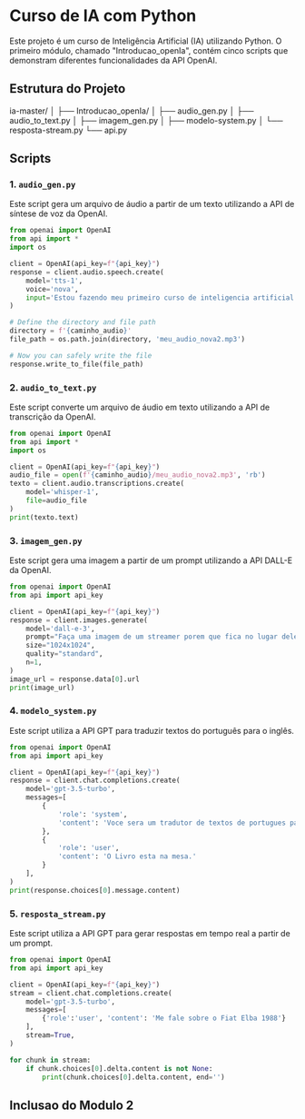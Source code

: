 # Curso de IA com Python

Este projeto é um curso de Inteligência Artificial (IA) utilizando Python. O primeiro módulo, chamado "Introducao_openIa", contém cinco scripts que demonstram diferentes funcionalidades da API OpenAI.

## Estrutura do Projeto

ia-master/ │ ├── Introducao_openIa/ │ ├── audio_gen.py │ ├── audio_to_text.py │ ├── imagem_gen.py │ ├── modelo-system.py │ └── resposta-stream.py └── api.py

## Scripts

### 1. `audio_gen.py`

Este script gera um arquivo de áudio a partir de um texto utilizando a API de síntese de voz da OpenAI.

```python
from openai import OpenAI
from api import *
import os

client = OpenAI(api_key=f"{api_key}")
response = client.audio.speech.create(
    model='tts-1',
    voice='nova',
    input='Estou fazendo meu primeiro curso de inteligencia artificial',
)

# Define the directory and file path
directory = f'{caminho_audio}'
file_path = os.path.join(directory, 'meu_audio_nova2.mp3')

# Now you can safely write the file
response.write_to_file(file_path)
```

### 2. `audio_to_text.py`

Este script converte um arquivo de áudio em texto utilizando a API de transcrição da OpenAI.

```python
from openai import OpenAI
from api import *
import os

client = OpenAI(api_key=f"{api_key}")
audio_file = open(f'{caminho_audio}/meu_audio_nova2.mp3', 'rb')
texto = client.audio.transcriptions.create(
    model='whisper-1',
    file=audio_file
)
print(texto.text)

```



### 3. `imagem_gen.py`

Este script gera uma imagem a partir de um prompt utilizando a API DALL-E da OpenAI.
```python
from openai import OpenAI
from api import api_key

client = OpenAI(api_key=f"{api_key}")
response = client.images.generate(
    model='dall-e-3',
    prompt="Faça uma imagem de um streamer porem que fica no lugar dele é a sua cadeira",
    size="1024x1024",
    quality="standard",
    n=1,
)
image_url = response.data[0].url
print(image_url)

```

### 4. `modelo_system.py`

Este script utiliza a API GPT para traduzir textos do português para o inglês.
```python
from openai import OpenAI
from api import api_key

client = OpenAI(api_key=f"{api_key}")
response = client.chat.completions.create(
    model='gpt-3.5-turbo',
    messages=[
        {
            'role': 'system',
            'content': 'Voce sera um tradutor de textos de portugues para ingles.'
        },
        {
            'role': 'user',
            'content': 'O Livro esta na mesa.'
        }   
    ],
)
print(response.choices[0].message.content)

```

### 5. `resposta_stream.py`

Este script utiliza a API GPT para gerar respostas em tempo real a partir de um prompt.

```python
from openai import OpenAI
from api import api_key

client = OpenAI(api_key=f"{api_key}")
stream = client.chat.completions.create(
    model='gpt-3.5-turbo',
    messages=[
        {'role':'user', 'content': 'Me fale sobre o Fiat Elba 1988'}   
    ],
    stream=True,
)

for chunk in stream:
    if chunk.choices[0].delta.content is not None:
        print(chunk.choices[0].delta.content, end='')

```

## Inclusao do Modulo 2